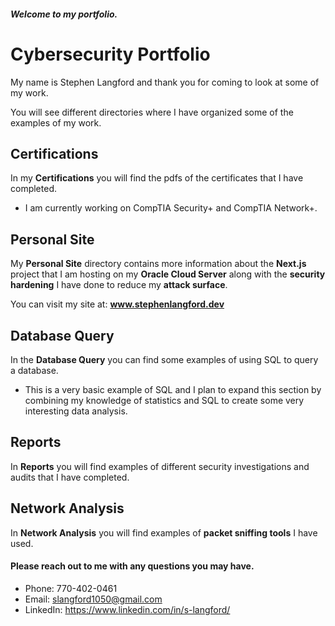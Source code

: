 ##### Welcome to my portfolio.

# Cybersecurity Portfolio

My name is Stephen Langford and thank you for coming to look at some of my work.

You will see different directories where I have organized some of the examples of my work.

## Certifications
In my **Certifications** you will find the pdfs of the certificates that I have completed.
- I am currently working on CompTIA Security+ and CompTIA Network+.

## Personal Site
My **Personal Site** directory contains more information about the **Next.js** project that I am hosting on my **Oracle Cloud Server** along with the **security hardening** I have done to reduce my **attack surface**.

You can visit my site at: **www.stephenlangford.dev**

## Database Query
In the **Database Query** you can find some examples of using SQL to query a database. 
- This is a very basic example of SQL and I plan to expand this section by combining my knowledge of statistics and SQL to create some very interesting data analysis.

## Reports
In **Reports** you will find examples of different security investigations and audits that I have completed.

## Network Analysis
In **Network Analysis** you will find examples of **packet sniffing tools** I have used.

#### Please reach out to me with any questions you may have.
- Phone: 770-402-0461
- Email: slangford1050@gmail.com
- LinkedIn: https://www.linkedin.com/in/s-langford/
